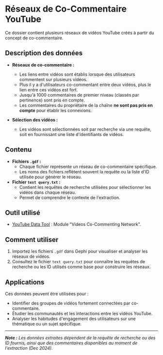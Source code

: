 # Réseaux de Co-Commentaire YouTube

Ce dossier contient plusieurs réseaux de vidéos YouTube créés à partir du concept de co-commentaire.

## Description des données
- **Réseaux de co-commentaire :**
  - Les liens entre vidéos sont établis lorsque des utilisateurs commentent sur plusieurs vidéos.
  - Plus il y a d'utilisateurs co-commentant entre deux vidéos, plus le lien entre ces vidéos est fort.
  - Jusqu'à 1000 commentaires de premier niveau (classés par pertinence) sont pris en compte.
  - Les commentaires du propriétaire de la chaîne **ne sont pas pris en compte** pour établir les connexions.

- **Sélection des vidéos :**
  - Les vidéos sont sélectionnées soit par recherche via une requête, soit en fournissant une liste d'identifiants de vidéos.

## Contenu
- **Fichiers `.gdf` :**
  - Chaque fichier représente un réseau de co-commentaire spécifique.
  - Les noms des fichiers reflètent souvent la requête ou la liste d'ID utilisée pour générer le réseau.
- **Fichier `text query.txt` :**
  - Contient les requêtes de recherche utilisées pour sélectionner les vidéos dans chaque réseau.
  - Permet de comprendre le contexte de l'extraction.

## Outil utilisé
- [YouTube Data Tool](https://ytdt.digitalmethods.net/mod_videos_comments_net.php) : Module "Videos Co-Commenting Network".

## Comment utiliser
1. Importez les fichiers `.gdf` dans Gephi pour visualiser et analyser les réseaux de vidéos.
2. Consultez le fichier `text query.txt` pour connaître les requêtes de recherche ou les ID utilisés comme base pour construire les réseaux.

## Applications
Ces données peuvent être utilisées pour :
- Identifier des groupes de vidéos fortement connectées par co-commentaire.
- Étudier les communautés et les interactions entre les vidéos YouTube.
- Analyser les habitudes d'engagement des utilisateurs sur une thématique ou un sujet spécifique.

---

_**Note :** Les données extraites dépendent de la requête de recherche ou des ID fournis, ainsi que des commentaires disponibles au moment de l'extraction (Dec 2024)._
